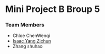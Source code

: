 # Mini Project B Broup 5

### Team Members
- Chloe ChenWenqi
- [Isaac Yang Zichun](https://github.com/chloe-wenqi/MiniProject/tree/develope/Isaac%20YangZichun)
- Zhang shuhao
